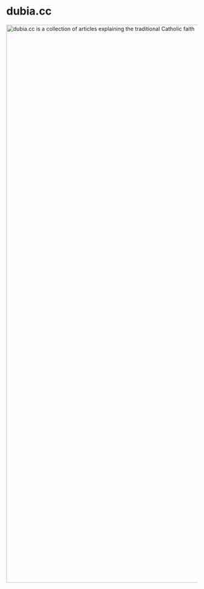# dubia.cc

<img width="1470" alt="dubia.cc is a collection of articles explaining the traditional Catholic faith" src="https://github.com/user-attachments/assets/aad84e5d-15ab-4778-bbd9-88deaf67b7b0" />

